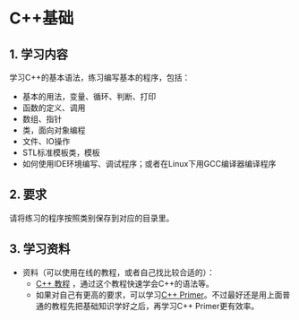 # C++基础

## 1. 学习内容
学习C++的基本语法，练习编写基本的程序，包括：
* 基本的用法，变量、循环、判断、打印
* 函数的定义、调用
* 数组、指针
* 类，面向对象编程
* 文件、IO操作
* STL标准模板类，模板
* 如何使用IDE环境编写、调试程序；或者在Linux下用GCC编译器编译程序

## 2. 要求
请将练习的程序按照类别保存到对应的目录里。


## 3. 学习资料
- 资料（可以使用在线的教程，或者自己找比较合适的）：
    - [C++ 教程](http://www.runoob.com/cplusplus/cpp-tutorial.html) ，通过这个教程快速学会C++的语法等。
    - 如果对自己有更高的要求，可以学习[C++ Primer](https://www.zhihu.com/question/32087709)。不过最好还是用上面普通的教程先把基础知识学好之后，再学习C++ Primer更有效率。
